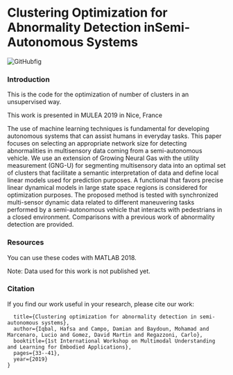 # Clustering Optimization for Abnormality Detection inSemi-Autonomous Systems

![GitHubfig](https://user-images.githubusercontent.com/56120865/117480136-7edc7e00-af61-11eb-8e03-0b3f3ff683c8.JPG)

### Introduction

This is the code for the optimization of number of clusters in an unsupervised way.

This work is presented in MULEA 2019 in Nice, France


The use of machine learning techniques is fundamental for developing autonomous systems that can assist humans in everyday tasks. This paper focuses on selecting an appropriate network size for detecting abnormalities in multisensory data coming from a semi-autonomous vehicle. We use an extension of Growing Neural Gas with the utility measurement (GNG-U) for segmenting multisensory data into an optimal set of clusters that facilitate a semantic interpretation of data and define local linear models used for prediction purposes. A functional that favors precise linear dynamical models in large state space regions is considered for optimization purposes. The proposed method is tested with synchronized multi-sensor dynamic data related to different maneuvering tasks performed by a semi-autonomous vehicle that interacts with pedestrians in a closed environment. Comparisons with a previous work of abnormality detection are provided.

### Resources

You can use these codes with MATLAB 2018.

Note: Data used for this work is not published yet.

### Citation

If you find our work useful in your research, please cite our work:

```@inproceedings{iqbal2019clustering,
  title={Clustering optimization for abnormality detection in semi-autonomous systems},
  author={Iqbal, Hafsa and Campo, Damian and Baydoun, Mohamad and Marcenaro, Lucio and Gomez, David Martin and Regazzoni, Carlo},
  booktitle={1st International Workshop on Multimodal Understanding and Learning for Embodied Applications},
  pages={33--41},
  year={2019}
}
```

